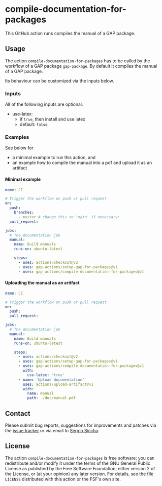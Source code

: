 # compile-documentation-for-packages

This GitHub action runs compiles the manual of a GAP package.

## Usage

The action `compile-documentation-for-packages` has to be called by the workflow of a GAP
package `gap-package`.
By default it compiles the manual of a GAP package.

Its behaviour can be customized via the inputs below.

### Inputs

All of the following inputs are optional.

- use-latex:
  - if `true`, then install and use latex
  - default: `false`

### Examples

See below for
- a minimal example to run this action, and
- an example how to compile the manual into a pdf and upload it as an
  artifact

#### Minimal example
```yaml
name: CI

# Trigger the workflow on push or pull request
on:
  push:
    branches:
      - master # change this to 'main' if necessary!
  pull_request:

jobs:
  # The documentation job
  manual:
    name: Build manuals
    runs-on: ubuntu-latest

    steps:
      - uses: actions/checkout@v2
      - uses: gap-actions/setup-gap-for-packages@v1
      - uses: gap-actions/compile-documentation-for-packages@v1
```

#### Uploading the manual as an artifact
```yaml
name: CI

# Trigger the workflow on push or pull request
on:
  push:
  pull_request:

jobs:
  # The documentation job
  manual:
    name: Build manuals
    runs-on: ubuntu-latest

    steps:
      - uses: actions/checkout@v2
      - uses: gap-actions/setup-gap-for-packages@v1
      - uses: gap-actions/compile-documentation-for-packages@v1
        with:
          use-latex: 'true'
      - name: 'Upload documentation'
        uses: actions/upload-artifact@v1
        with:
          name: manual
          path: ./doc/manual.pdf
```

## Contact
Please submit bug reports, suggestions for improvements and patches via
the [issue tracker](https://github.com/gap-actions/compile-documentation-for-packages/issues)
or via email to
[Sergio Siccha](mailto:siccha@mathematik.uni-kl.de).

## License
The action `compile-documentation-for-packages` is free software; you can redistribute
and/or modify it under the terms of the GNU General Public License as published
by the Free Software Foundation; either version 2 of the License, or (at your
opinion) any later version. For details, see the file `LICENSE` distributed
with this action or the FSF's own site.
